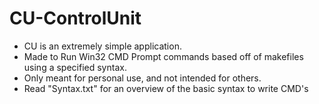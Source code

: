 # CU-ControlUnit
- CU is an extremely simple application.
- Made to Run Win32 CMD Prompt commands based off of makefiles using a specified syntax. 
- Only meant for personal use, and not intended for others.
- Read "Syntax.txt" for an overview of the basic syntax to write CMD's
